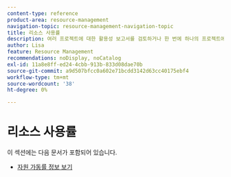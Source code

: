 ```yaml
---
content-type: reference
product-area: resource-management
navigation-topic: resource-management-navigation-topic
title: 리소스 사용률
description: 여러 프로젝트에 대한 활용성 보고서를 검토하거나 한 번에 하나의 프로젝트에 대해서만 자원 활용성을 분석할 수 있습니다.
author: Lisa
feature: Resource Management
recommendations: noDisplay, noCatalog
exl-id: 11a8e8ff-ed24-4cbb-913b-833d08dae70b
source-git-commit: a9d507bfcc0a602e71bcdd3142d63cc40175ebf4
workflow-type: tm+mt
source-wordcount: '38'
ht-degree: 0%

---
```


# 리소스 사용률

이 섹션에는 다음 문서가 포함되어 있습니다.

* [자원 가동률 정보 보기](../../resource-mgmt/resource-utilization/view-utilization-information.md)
